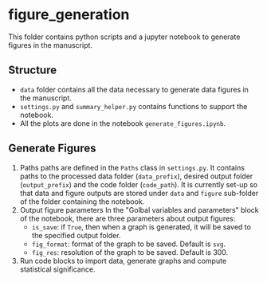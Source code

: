 # figure_generation
This folder contains python scripts and a jupyter notebook to generate figures in the manuscript.

## Structure
- `data` folder contains all the data necessary to generate data figures in the manuscript.
- `settings.py` and `summary_helper.py` contains functions to support the notebook.
- All the plots are done in the notebook `generate_figures.ipynb`.


## Generate Figures
1. Paths
paths are defined in the `Paths` class in `settings.py`. It contains paths to the processed data folder (`data_prefix`), desired output folder (`output_prefix`) and the code folder (`code_path`). It is currently set-up so that data and figure outputs are stored under `data` and `figure` sub-folder of the folder containing the notebook.
2. Output figure parameters
In the "Golbal variables and parameters" block of the notebook, there are three parameters about output figures:
	  - `is_save`: if `True`, then when a graph is generated, it will be saved to the specified output folder.
	  - `fig_format`: format of the graph to be saved. Default is `svg`.
	  - `fig_res`: resolution of the graph to be saved. Default is 300.
3. Run code blocks to import data, generate graphs and compute statistical significance.
